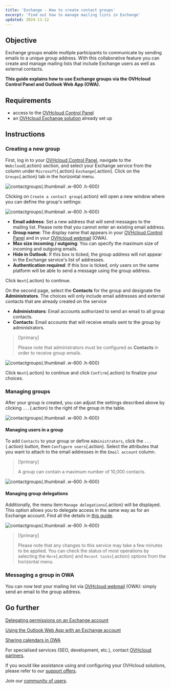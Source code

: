 ```yaml
---
title: 'Exchange - How to create contact groups'
excerpt: 'Find out how to manage mailing lists in Exchange'
updated: 2024-11-12
---
```


<style>
.w-600 {
  max-width:600px !important;
}
.h-600 {
  max-height:600px !important;
}
</style>

## Objective

Exchange groups enable multiple participants to communicate by sending emails to a unique group address. With this collaborative feature you can create and manage mailing lists that include Exchange users as well as external contacts.

**This guide explains how to use Exchange groups via the OVHcloud Control Panel and Outlook Web App (OWA).**

## Requirements

- access to the [OVHcloud Control Panel](/links/manager)
- an [OVHcloud Exchange solution](/links/web/emails-hosted-exchange) already set up

## Instructions

### Creating a new group

First, log in to your [OVHcloud Control Panel](/links/manager), navigate to the `Webcloud`{.action} section, and select your Exchange service from the column under `Microsoft`{.action} `Exchange`{.action}. Click on the `Groups`{.action} tab in the horizontal menu.

![contactgroups](images/exchange-groups-create01.png){.thumbnail .w-600 .h-600}

Clicking on `Create a contact group`{.action} will open a new window where you can define the group's settings:

![contactgroups](images/exchange-groups-create02.png){.thumbnail .w-600 .h-600}

- **Email address**: Set a new address that will send messages to the mailing list. Please note that you cannot enter an existing email address.
- **Group name**: The display name that appears in your [OVHcloud Control Panel](/links/manager) and in your [OVHcloud webmail](/links/web/email) (OWA).
- **Max size incoming / outgoing**: You can specify the maximum size of incoming and outgoing emails.
- **Hide in Outlook**: If this box is ticked, the group address will not appear in the Exchange service's list of addresses.
- **Authentication required**: If this box is ticked, only users on the same platform will be able to send a message using the group address.

Click `Next`{.action} to continue.

On the second page, select the **Contacts** for the group and designate the **Administrators**. The choices will only include email addresses and external contacts that are already created on the service

- **Administrators**: Email accounts authorized to send an email to all group contacts.
- **Contacts**: Email accounts that will receive emails sent to the group by administrators.

> [!primary]
>
> Please note that administrators must be configured as **Contacts** in order to receive group emails.

![contactgroups](images/exchange-groups-create03.png){.thumbnail .w-600 .h-600}

Click `Next`{.action} to continue and click `Confirm`{.action} to finalize your choices.

### Managing groups

After your group is created, you can adjust the settings described above by clicking `...`{.action} to the right of the group in the table.

![contactgroups](images/exchange-groups-options01.png){.thumbnail .w-600 .h-600}

#### Managing users in a group

To add `Contacts` to your group or define `Administrators`, click the `...`{.action} button, then `Configure users`{.action}. Select the attributes that you want to attach to the email addresses in the `Email account` column.

> [!primary]
>
> A group can contain a maximum number of 10,000 contacts.

![contactgroups](images/exchange-group-options-users01.png){.thumbnail .w-600 .h-600}

#### Managing group delegations

Additionally, the menu item `Manage delegations`{.action} will be displayed. This option allows you to delegate access in the same way as for an Exchange account. Find all the details in [this guide](/pages/web_cloud/email_and_collaborative_solutions/microsoft_exchange/feature_delegation).

![contactgroups](images/exchange-groups-options-delegation01.png){.thumbnail .w-600 .h-600}

> [!primary]
>
> Please note that any changes to this service may take a few minutes to be applied. You can check the status of most operations by selecting the `More`{.action} and `Recent tasks`{.action} options from the horizontal menu.

### Messaging a group in OWA

You can now test your mailing list via [OVHcloud webmail](/links/web/email) (OWA): simply send an email to the group address.

## Go further

[Delegating permissions on an Exchange account](/pages/web_cloud/email_and_collaborative_solutions/microsoft_exchange/feature_delegation)

[Using the Outlook Web App with an Exchange account](/pages/web_cloud/email_and_collaborative_solutions/using_the_outlook_web_app_webmail/email_owa)

[Sharing calendars in OWA](/pages/web_cloud/email_and_collaborative_solutions/using_the_outlook_web_app_webmail/owa_calendar_sharing)

For specialised services (SEO, development, etc.), contact [OVHcloud partners](/links/partner).

If you would like assistance using and configuring your OVHcloud solutions, please refer to our [support offers](/links/support).

Join our [community of users](/links/community).